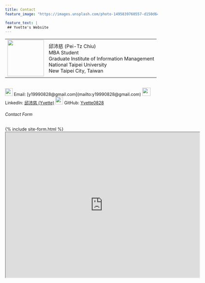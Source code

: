 ```yaml
---
title: Contact
feature_image: "https://images.unsplash.com/photo-1495839760557-d150d64b4469?ixlib=rb-1.2.1&ixid=MnwxMjA3fDB8MHxwaG90by1wYWdlfHx8fGVufDB8fHx8&auto=format&fit=crop&w=2070&q=80"

feature_text: |
 ## Yvette's Website
---
```

<!-- https://picsum.photos/1300/400?image=989 -->

<html>
    <table style="margin-left: auto; margin-right: auto;">
        <tr>
            <td>
                <!--左侧内容-->
             <img src="https://i.imgur.com/hvJ6f1j.jpg" width="120">
            </td>
            <td>
                <!--右侧内容-->
             邱沛慈 (Pei-Tz Chiu)   
             <br>MBA Student
             <br>Graduate Institute of Information Management
             <br>National Taipei University
             <br>New Taipei City, Taiwan   
            </td>
        </tr>
    </table>
</html>   


<!-- 邱沛慈 (Pei-Tz Chiu)   
MBA Student   
Graduate Institute of Information Management   
National Taipei University   
New Taipei City, Taiwan    -->
    
<br>
<img src="https://i.imgur.com/IvOarY8.png" width="25" height="25">
Email: [y19990828@gmail.com](mailto:y19990828@gmail.com)   

<img src="https://i.imgur.com/kDsgxkS.png" width="27" height="27">
LinkedIn: <a href="https://www.linkedin.com/in/%E6%B2%9B%E6%85%88-%E9%82%B1-14ba29227/" target="_blank">邱沛慈 (Yvette)</a>   

<img src="https://i.imgur.com/FvDYD7e.png" width="25" height="25">
GitHub: <a href="https://github.com/Yvette0828" target="_blank">Yvette0828</a>   

<h6>Contact Form</h6>    
{% include site-form.html %}   

<br>

<!-- {% include map.html id="1TDsvauiM-_EXUg4B-oMeXIctedfRpvM" title="National Taipei University" %} -->
<iframe src="https://www.google.com/maps/d/u/0/embed?mid=1TDsvauiM-_EXUg4B-oMeXIctedfRpvM&ehbc=2E312F&hl=en" width="640" height="480"></iframe>
